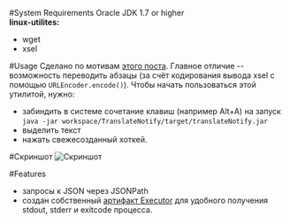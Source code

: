 #System Requirements
Oracle JDK 1.7 or higher  
**linux-utilites:**
* wget
* xsel

#Usage
Сделано по мотивам [этого поста](http://habrahabr.ru/post/137215/).
Главное отличие -- возможность переводить абзацы (за счёт кодирования вывода xsel с помощью `URLEncoder.encode()`).
Чтобы начать пользоваться этой утилитой, нужно:  
* забиндить в системе сочетание клавиш (например Alt+A) на запуск `java -jar workspace/TranslateNotify/target/translateNotify.jar`  
* выделить текст  
* нажать свежесозданный хоткей.  

#Скриншот
![Скриншот](https://img-fotki.yandex.ru/get/15527/165433899.1/0_13459c_5ea134eb_orig)

#Features
* запросы к JSON через JSONPath  
* создан собственный [артифакт Executor](https://github.com/nikit-cpp/Executor.git) для удобного получения stdout, stderr и exitcode процесса.  